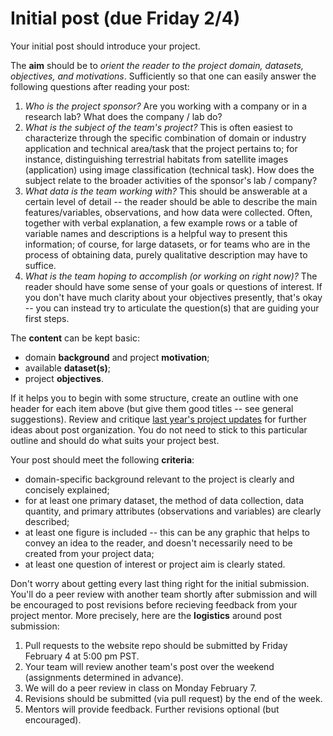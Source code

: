 # Initial post (due Friday 2/4)

Your initial post should introduce your project.

The **aim** should be to *orient the reader to the project domain, datasets, objectives, and motivations*. Sufficiently so that one can easily answer the following questions after reading your post:

1. *Who is the project sponsor?* Are you working with a company or in a research lab? What does the company / lab do? 
2. *What is the subject of the team's project?* This is often easiest to characterize through the specific combination of domain or industry application and technical area/task that the project pertains to; for instance, distinguishing terrestrial habitats from satellite images (application) using image classification (technical task). How does the subject relate to the broader activities of the sponsor's lab / company?
3. *What data is the team working with?* This should be answerable at a certain level of detail -- the reader should be able to describe the main features/variables, observations, and how data were collected. Often, together with verbal explanation, a few example rows or a table of variable names and descriptions is a helpful way to present this information; of course, for large datasets, or for teams who are in the process of obtaining data, purely qualitative description may have to suffice.
4. *What is the team hoping to accomplish (or working on right now)?* The reader should have some sense of your goals or questions of interest. If you don't have much clarity about your objectives presently, that's okay -- you can instead try to articulate the question(s) that are guiding your first steps.

The **content** can be kept basic:

- domain **background** and project **motivation**;
- available **dataset(s)**;
- project **objectives**.

If it helps you to begin with some structure, create an outline with one header for each item above (but give them good titles -- see general suggestions). Review and critique [last year's project updates](https://ucsb-ds-capstone-2021.github.io/welcome.html) for further ideas about post organization. You do not need to stick to this particular outline and should do what suits your project best.

Your post should meet the following **criteria**:

- domain-specific background relevant to the project is clearly and concisely explained;
- for at least one primary dataset, the method of data collection, data quantity, and primary attributes (observations and variables) are clearly described;
- at least one figure is included -- this can be any graphic that helps to convey an idea to the reader, and doesn't necessarily need to be created from your project data; 
- at least one question of interest or project aim is clearly stated.

Don't worry about getting every last thing right for the initial submission. You'll do a peer review with another team shortly after submission and will be encouraged to post revisions before recieving feedback from your project mentor. More precisely, here are the **logistics** around post submission:

1. Pull requests to the website repo should be submitted by Friday February 4 at 5:00 pm PST.
2. Your team will review another team's post over the weekend (assignments determined in advance).
3. We will do a peer review in class on Monday February 7.
4. Revisions should be submitted (via pull request) by the end of the week.
5. Mentors will provide feedback. Further revisions optional (but encouraged).
